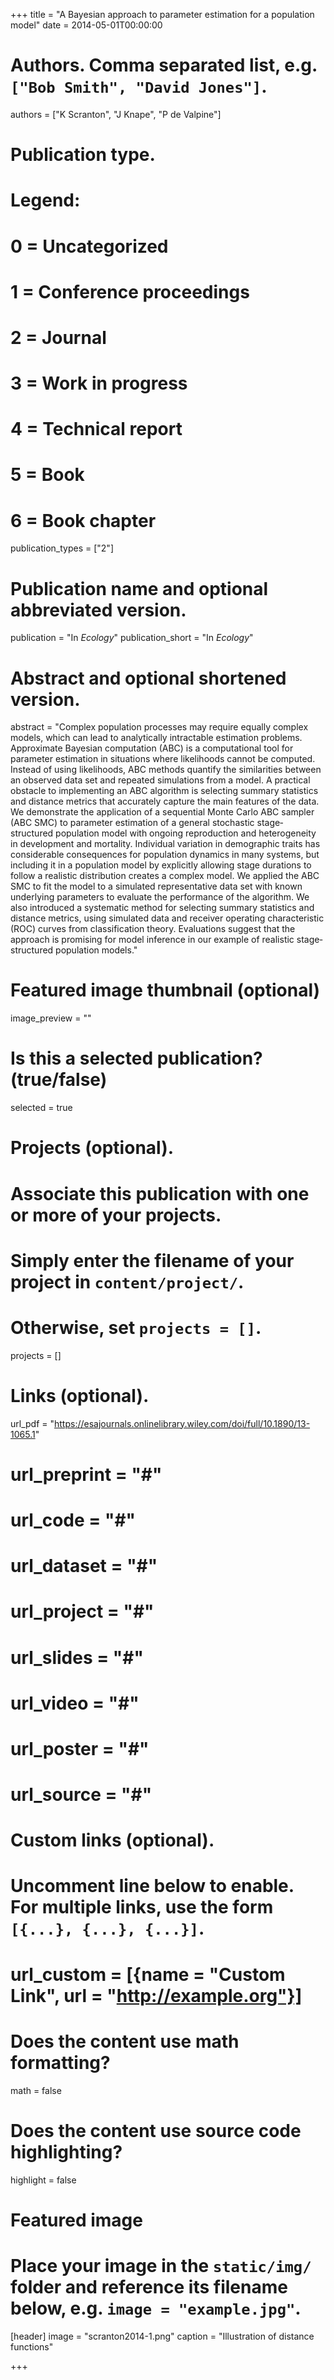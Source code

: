 +++
title = "A Bayesian approach to parameter estimation for a population model"
date = 2014-05-01T00:00:00

# Authors. Comma separated list, e.g. `["Bob Smith", "David Jones"]`.
authors = ["K Scranton", "J Knape", "P de Valpine"]

# Publication type.
# Legend:
# 0 = Uncategorized
# 1 = Conference proceedings
# 2 = Journal
# 3 = Work in progress
# 4 = Technical report
# 5 = Book
# 6 = Book chapter
publication_types = ["2"]

# Publication name and optional abbreviated version.
publication = "In *Ecology*"
publication_short = "In *Ecology*"

# Abstract and optional shortened version.
abstract = "Complex population processes may require equally complex models, which can lead to analytically intractable estimation problems. Approximate Bayesian computation (ABC) is a computational tool for parameter estimation in situations where likelihoods cannot be computed. Instead of using likelihoods, ABC methods quantify the similarities between an observed data set and repeated simulations from a model. A practical obstacle to implementing an ABC algorithm is selecting summary statistics and distance metrics that accurately capture the main features of the data. We demonstrate the application of a sequential Monte Carlo ABC sampler (ABC SMC) to parameter estimation of a general stochastic stage‐structured population model with ongoing reproduction and heterogeneity in development and mortality. Individual variation in demographic traits has considerable consequences for population dynamics in many systems, but including it in a population model by explicitly allowing stage durations to follow a realistic distribution creates a complex model. We applied the ABC SMC to fit the model to a simulated representative data set with known underlying parameters to evaluate the performance of the algorithm. We also introduced a systematic method for selecting summary statistics and distance metrics, using simulated data and receiver operating characteristic (ROC) curves from classification theory. Evaluations suggest that the approach is promising for model inference in our example of realistic stage‐structured population models."

# Featured image thumbnail (optional)
image_preview = ""

# Is this a selected publication? (true/false)
selected = true

# Projects (optional).
#   Associate this publication with one or more of your projects.
#   Simply enter the filename of your project in `content/project/`.
#   Otherwise, set `projects = []`.
projects = []

# Links (optional).
url_pdf = "https://esajournals.onlinelibrary.wiley.com/doi/full/10.1890/13-1065.1"
# url_preprint = "#"
# url_code = "#"
# url_dataset = "#"
# url_project = "#"
# url_slides = "#"
# url_video = "#"
# url_poster = "#"
# url_source = "#"

# Custom links (optional).
#   Uncomment line below to enable. For multiple links, use the form `[{...}, {...}, {...}]`.
# url_custom = [{name = "Custom Link", url = "http://example.org"}]

# Does the content use math formatting?
math = false

# Does the content use source code highlighting?
highlight = false

# Featured image
# Place your image in the `static/img/` folder and reference its filename below, e.g. `image = "example.jpg"`.
[header]
image = "scranton2014-1.png"
caption = "Illustration of distance functions"

+++

